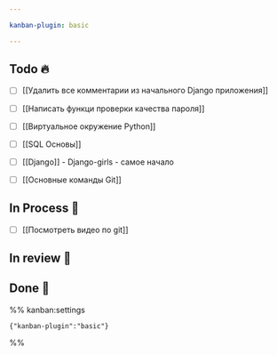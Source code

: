 ```yaml
---

kanban-plugin: basic

---
```


## Todo 🔥

- [ ] [[Удалить все комментарии из начального Django приложения]]
- [ ] [[Написать функци проверки качества пароля]]
- [ ] [[Виртуальное окружение Python]]
- [ ] [[SQL Основы]]
- [ ] [[Django]] - Django-girls - самое начало
- [ ] [[Основные команды Git]]


## In Process 🍉

- [ ] [[Посмотреть видео по git]]


## In review 🥇



## Done 🤽





%% kanban:settings
```
{"kanban-plugin":"basic"}
```
%%